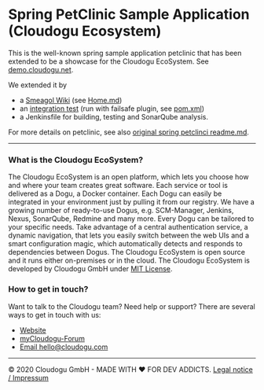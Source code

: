 # Spring PetClinic Sample Application (Cloudogu Ecosystem)

This is the well-known spring sample application petclinic that has been extended to be a showcase for the Cloudogu
EcoSystem. See [demo.cloudogu.net](https://cloudogu.com/en/#demo).

We extended it by  

* a [Smeagol Wiki](https://github.com/cloudogu/smeagol) (see [Home.md](docs/Home.md))
* an [integration test](src/test/java/org/springframework/samples/petclinic/owner/OwnerControllerITCase.java) (run with failsafe plugin, see [pom.xml](pom.xml))
* a Jenkinsfile for building, testing and SonarQube analysis.

For more details on petclinic, see also [original spring petclinci readme.md](readme-petclinic.md).

---
### What is the Cloudogu EcoSystem?
The Cloudogu EcoSystem is an open platform, which lets you choose how and where your team creates great software. Each service or tool is delivered as a Dogu, a Docker container. Each Dogu can easily be integrated in your environment just by pulling it from our registry. We have a growing number of ready-to-use Dogus, e.g. SCM-Manager, Jenkins, Nexus, SonarQube, Redmine and many more. Every Dogu can be tailored to your specific needs. Take advantage of a central authentication service, a dynamic navigation, that lets you easily switch between the web UIs and a smart configuration magic, which automatically detects and responds to dependencies between Dogus. The Cloudogu EcoSystem is open source and it runs either on-premises or in the cloud. The Cloudogu EcoSystem is developed by Cloudogu GmbH under [MIT License](https://cloudogu.com/license.html).

### How to get in touch?
Want to talk to the Cloudogu team? Need help or support? There are several ways to get in touch with us:

* [Website](https://cloudogu.com)
* [myCloudogu-Forum](https://forum.cloudogu.com/topic/34?ctx=1)
* [Email hello@cloudogu.com](mailto:hello@cloudogu.com)

---
&copy; 2020 Cloudogu GmbH - MADE WITH :heart:&nbsp;FOR DEV ADDICTS. [Legal notice / Impressum](https://cloudogu.com/imprint.html)
